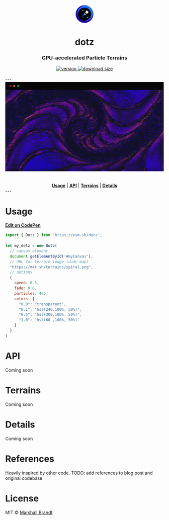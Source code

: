 <div align="center">
  <img src="https://github.com/marshallcb/dotz/raw/main/meta/dotz.png" alt="dotz" width="60" />
</div>

<h1 align="center">dotz</h1>

<h3 align="center">GPU-accelerated Particle Terrains</h3>

<div align="center">
  <a href="https://npmjs.org/package/dotz">
    <img src="https://badgen.now.sh/npm/v/dotz" alt="version" />
  </a>
  <a href="https://bundlephobia.com/result?p=dotz">
    <img src="https://img.badgesize.io/MarshallCB/dotz/main/es.js?compression=brotli&color=1A5" alt="download size" />
  </a>
</div>
<br/>
---
<div align="center">
  <img src="https://github.com/marshallcb/dotz/raw/main/meta/demo.gif" alt="dotz demo" width="600" />
</div>
<br/>
<br/>
<div align="center">
  <a href="#Usage"><b>Usage</b></a> | 
  <a href="#API"><b>API</b></a> | 
  <a href="#Terrains"><b>Terrains</b></a> | 
  <a href="#Details"><b>Details</b></a>
</div>
---

# Usage

[**Edit on CodePen**](https://codepen.io/marshallcb/pen/bGwzZNe)
```js
import { Dotz } from 'https://esm.sh/dotz';

let my_dotz = new Dotz(
  // canvas element
  document.getElementById('#myCanvas'),
  // URL for terrain image (dudv map)
  "https://m4r.sh/terrains/spiral.png",
  // options
  { 
    speed: 0.5,
    fade: 0.8,
    particles: 4e5,
    colors: {
      "0.0": "transparent",
      "0.1": "hsl(240,100%, 50%)",
      "0.5": "hsl(300,100%, 50%)",
      "1.0": "hsl(60 ,100%, 50%)"
    }
  }
)
```

# API

Coming soon

# Terrains

Coming soon

# Details

Coming soon

# References

Heavily inspired by other code. TODO: add references to blog post and original codebase

# License

MIT © [Marshall Brandt](https://m4r.sh)
